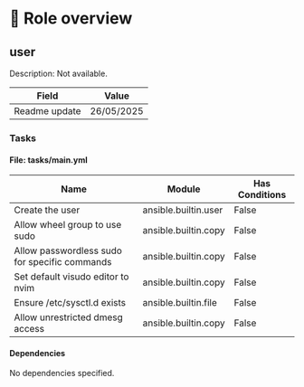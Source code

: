 <!-- DOCSIBLE START -->

# 📃 Role overview

## user




Description: Not available.

| Field                | Value           |
|--------------------- |-----------------|
| Readme update        | 26/05/2025 |














### Tasks


#### File: tasks/main.yml

| Name | Module | Has Conditions |
| ---- | ------ | -------------- |
| Create the user | ansible.builtin.user | False |
| Allow wheel group to use sudo | ansible.builtin.copy | False |
| Allow passwordless sudo for specific commands | ansible.builtin.copy | False |
| Set default visudo editor to nvim | ansible.builtin.copy | False |
| Ensure /etc/sysctl.d exists | ansible.builtin.file | False |
| Allow unrestricted dmesg access | ansible.builtin.copy | False |









#### Dependencies

No dependencies specified.
<!-- DOCSIBLE END -->
